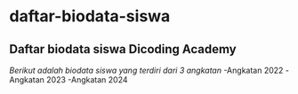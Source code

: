 daftar-biodata-siswa
==
Daftar biodata siswa Dicoding Academy 
--
*Berikut adalah biodata siswa yang terdiri dari 3 angkatan*
-Angkatan 2022
-Angkatan 2023
-Angkatan 2024

